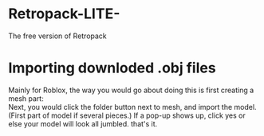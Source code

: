 # Retropack-LITE-
The free version of Retropack

<h1>Importing downloded .obj files</h1>
Mainly for Roblox, the way you would go about doing this is first creating a mesh part:
<div>
 Next, you would click the folder button next to mesh, and import the model. (First part of model if several pieces.)
  If a pop-up shows up, click yes or else your model will look all jumbled.
  that's it.
